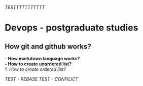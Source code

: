 *TESTTTTTTTTTTT*
# Devops - postgraduate studies
## How git and github works?

**- How markdown language works?** <br>
**- How to create unordered list?**  <br>
*1. How to create ordered list?* <br>

*TEST - REBASE*
*TEST - CONFILICT*

